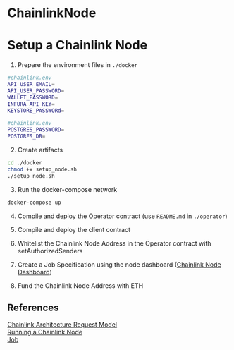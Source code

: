 # ChainlinkNode

# Setup a Chainlink Node
1. Prepare the environment files in ```./docker```
```bash 
#chainlink.env
API_USER_EMAIL=
API_USER_PASSWORD=
WALLET_PASSWORD=
INFURA_API_KEY=
KEYSTORE_PASSWORd=
```
```bash 
#chainlink.env
POSTGRES_PASSWORD=
POSTGRES_DB=
```

2. Create artifacts
```bash 
cd ./docker
chmod +x setup_node.sh 
./setup_node.sh 
```

3. Run the docker-compose network
```bash
docker-compose up
```

4. Compile and deploy the Operator contract (use ```README.md``` in ```./operator```)

5. Compile and deploy the client contract

6. Whitelist the Chainlink Node Address in the Operator contract with setAuthorizedSenders

7. Create a Job Specification using the node dashboard ([Chainlink Node Dashboard](http://localhost:6688/signin))

8. Fund the Chainlink Node Address with ETH

## References
[Chainlink Architecture Request Model](https://docs.chain.link/architecture-overview/architecture-request-model/)  
[Running a Chainlink Node](https://docs.chain.link/chainlink-nodes/v1/running-a-chainlink-node)  
[Job](https://docs.chain.link/chainlink-nodes/oracle-jobs/jobs)


